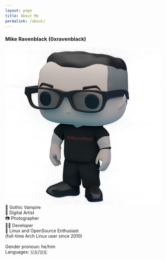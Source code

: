 ```yaml
---
layout: page
title: About Me
permalink: /about/
---
```

### Mike Ravenblack (0xravenblack)
<div>
<img align="right" src="https://raw.githubusercontent.com/0xRavenBlack/0xRavenBlack.github.io/main/images/about/about_avatar_full.png"/>

🦇 Gothic Vampire <br />
🎨 Digital Artist <br />
📷 Photographer <br />
👨‍💻 Developer <br />
🐧 Linux and OpenSource Enthusiast <br />
(full-time Arch Linux user since 2010)
<br />
<br />
Gender pronoun: he/him <br />
Languages: 🇺🇸/🇩🇪

<div style="clear: right;"></div>

</div>


